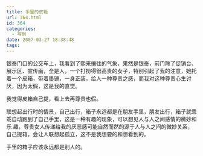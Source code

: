 ```yaml
---
title: 手里的皮箱
url: 364.html
id: 364
categories:
  - 写到
date: 2007-03-27 18:38:48
tags:
---
```


银泰门口的公交车上，我看到了熙来攘往的气象，果然是银泰，前门除了促销台、展示区、宣传画，全是人，一个打扮得很高贵的女子，特别引起了我的注意，她托着一个皮箱，带着墨镜，一身正装，给人一种尊贵之感，而我对这种尊贵心生讨厌，因为太假，这是我的直觉。  
  
我觉得皮箱自己提，看上去再尊贵也假。  
  
联想起出行时的情景，自己出行，箱子永远都是在朋友手里，朋友出行，箱子就乖乖自动跑到了自己手里，这是一种有趣的现象，可以想见人与人之间感情的微妙和乐 趣，尊贵女人传递给我的厌恶感可能自然而然的源于人与人之间的微妙关系，自己提箱，会让人联想起孤立，这不是我想要的和想看到的。  
  
手里的箱子应该永远都是别人的。